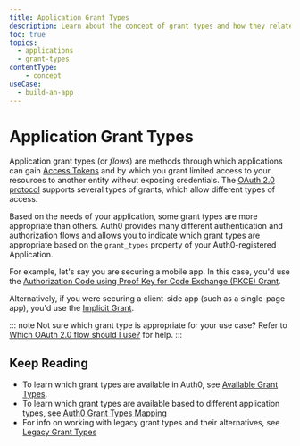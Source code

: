 ```yaml
---
title: Application Grant Types
description: Learn about the concept of grant types and how they relate to applications.
toc: true
topics:
  - applications
  - grant-types
contentType: 
    - concept
useCase:
  - build-an-app
---
```

# Application Grant Types

Application grant types (or _flows_) are methods through which applications can gain [Access Tokens](/tokens/overview-access-tokens) and by which you grant limited access to your resources to another entity without exposing credentials. The [OAuth 2.0 protocol](/protocols/oauth2) supports several types of grants, which allow different types of access.

Based on the needs of your application, some grant types are more appropriate than others. Auth0 provides many different authentication and authorization flows and allows you to indicate which grant types are appropriate based on the `grant_types` property of your Auth0-registered Application.

For example, let's say you are securing a mobile app. In this case, you'd use the [Authorization Code using Proof Key for Code Exchange (PKCE) Grant](/flows/concepts/mobile-login-flow).

Alternatively, if you were securing a client-side app (such as a single-page app), you'd use the [Implicit Grant](/flows/concepts/single-page-login-flow).

::: note
Not sure which grant type is appropriate for your use case? Refer to [Which OAuth 2.0 flow should I use?](/api-auth/which-oauth-flow-to-use) for help.
:::

## Keep Reading

* To learn which grant types are available in Auth0, see [Available Grant Types](/applications/reference/grant-types-available).
* To learn which grant types are available based to different application types, see [Auth0 Grant Types Mapping](/applications/reference/grant-types-auth0-mapping)
* For info on working with legacy grant types and their alternatives, see [Legacy Grant Types](/applications/concepts/grant-types-legacy)
